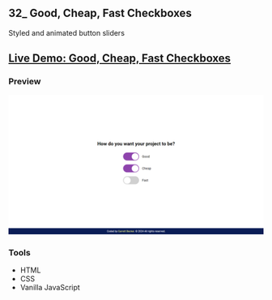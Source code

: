 ## 32_ Good, Cheap, Fast Checkboxes

Styled and animated button sliders

## [Live Demo: Good, Cheap, Fast Checkboxes](https://32-good-cheap-fast-gdbecker.netlify.app/)

### Preview

!["HomePage"](./HomePage.png)

### Tools
- HTML
- CSS
- Vanilla JavaScript